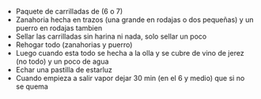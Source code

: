 * Paquete de carrilladas de (6 o 7)
* Zanahoria hecha en trazos (una grande en rodajas o dos pequeñas) y un puerro en rodajas tambien
* Sellar las carrilladas sin harina ni nada, solo sellar un poco
* Rehogar todo (zanahorias y puerro) 
* Luego cuando esta todo se hecha a la olla y se cubre de vino de jerez (no todo) y un poco de agua
* Echar una pastilla de estarluz 
* Cuando empieza a salir vapor dejar 30 min (en el 6 y medio) que si no se quema
